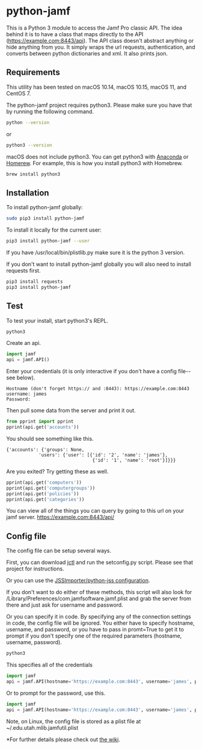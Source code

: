 # python-jamf

This is a Python 3 module to access the Jamf Pro classic API. The idea behind it is to have a class that maps directly to the API (https://example.com:8443/api). The API class doesn't abstract anything or hide anything from you. It simply wraps the url requests, authentication, and converts between python dictionaries and xml. It also prints json.

## Requirements

This utility has been tested on macOS 10.14, macOS 10.15, macOS 11, and CentOS 7.

The python-jamf project requires python3. Please make sure you have that by running the following command.

```bash
python --version
```

or

```bash
python3 --version
```

macOS does not include python3. You can get python3 with [Anaconda](https://www.anaconda.com/) or [Homerew](https://brew.sh/). For example, this is how you install python3 with Homebrew.

```bash
brew install python3
```

## Installation

To install python-jamf globally:

```bash
sudo pip3 install python-jamf
```

To install it locally for the current user:

```bash
pip3 install python-jamf --user
```

If you have /usr/local/bin/plistlib.py make sure it is the python 3 version.

If you don't want to install python-jamf globally you will also need to install requests first.

```bash
pip3 install requests
pip3 install python-jamf
```

## Test

To test your install, start python3's REPL.

```bash
python3
```

Create an api.

```python
import jamf
api = jamf.API()
```

Enter your credentials (it is only interactive if you don't have a config file--see below).

	Hostname (don't forget https:// and :8443): https://example.com:8443
	username: james
	Password:

Then pull some data from the server and print it out.

```python
from pprint import pprint
pprint(api.get('accounts'))
```

You should see something like this.

	{'accounts': {'groups': None,
				'users': {'user': [{'id': '2', 'name': 'james'},
									{'id': '1', 'name': 'root'}]}}}

Are you exited? Try getting these as well.

```python
pprint(api.get('computers'))
pprint(api.get('computergroups'))
pprint(api.get('policies'))
pprint(api.get('categories'))
```

You can view all of the things you can query by going to this url on your jamf server. https://example.com:8443/api/

## Config file

The config file can be setup several ways.

First, you can download [jctl](https://github.com/univ-of-utah-marriott-library-apple/jctl) and run the setconfig.py script. Please see that project for instructions.

Or you can use the [JSSImporter/python-jss configuration](https://github.com/jssimporter/python-jss/wiki/Configuration).

If you don't want to do either of these methods, this script will also look for /Library/Preferences/com.jamfsoftware.jamf.plist and grab the server from there and just ask for username and password.

Or you can specify it in code. By specifying any of the connection settings in code, the config file will be ignored. You either have to specify hostname, username, and password, or you have to pass in promt=True to get it to prompt if you don't specify one of the required parameters (hostname, username, password).

```bash
python3
```

This specifies all of the credentials

```python
import jamf
api = jamf.API(hostname='https://example.com:8443', username='james', password='secret')
```

Or to prompt for the password, use this.

```python
import jamf
api = jamf.API(hostname='https://example.com:8443', username='james', prompt=True)
```

Note, on Linux, the config file is stored as a plist file at ~/.edu.utah.mlib.jamfutil.plist

*For further details please check out [the wiki](https://github.com/univ-of-utah-marriott-library-apple/python-jamf/wiki/wiki).
